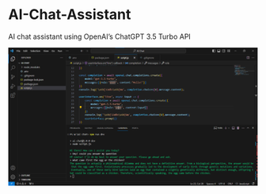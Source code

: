 # AI-Chat-Assistant
AI chat assistant using OpenAI’s ChatGPT 3.5 Turbo API

![Alt text](AIChatDemo.png)
